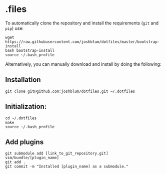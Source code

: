 .files
========

To automatically clone the repository and install the requirements (`git` and `pip`) use:

    wget https://raw.githubusercontent.com/joshblum/dotfiles/master/bootstrap-install
    bash bootstrap-install
    source ~/.bash_profile

Alternatively, you can manually download and install by doing the following:

Installation
--------

    git clone git@github.com:joshblum/dotfiles.git ~/.dotfiles

Initialization:
--------

    cd ~/.dotfiles
    make
    source ~/.bash_profile


Add plugins
--------

    git submodule add [link_to_git_repository.git] vim/bundle/[plugin_name]
    git add .
    git commit -m "Installed [plugin_name] as a submodule."
